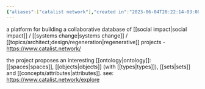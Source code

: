 ```yaml
---
{"aliases":["catalist network"],"created in":"2023-06-04T20:22:14-03:00","last tended to":"2024-09-07T20:31:03-03:00","tags":["tool","curation","knowledgemanagement","knowledgeontologies","database","systemschange","project","knowledgecommons"],"relevancescore":82,"dg-publish":true,"permalink":"/projects-and-tools/tools/lab/catalist-network/","dgPassFrontmatter":true,"created":"2023-06-04T20:22:14.916-03:00","updated":"2024-09-07T20:31:38.667-03:00"}
---
```


a platform for building a collaborative database of [[social impact\|social impact]] / [[systems change\|systems change]] / [[topics/architect;design/regeneration\|regenerative]] projects - https://www.catalist.network/

the project proposes an interesting [[ontology\|ontology]]: [[spaces\|spaces]], [[objects\|objects]] (with [[types\|types]]), [[sets\|sets]] and [[concepts/attributes\|attributes]]. see: https://www.catalist.network/explore